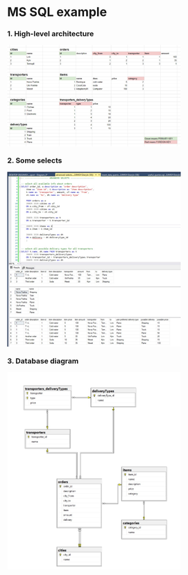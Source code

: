 # MS SQL example
### 1. High-level architecture

<img src ="docs/highlevel-architecture-example.jpg" align="middle" width="400"/>



### 2. Some selects

<img src ="docs/select-results.jpg" align="middle" width="400"/>

### 3. Database diagram

<img src ="docs/database-diagram.jpg" align="middle" width="400"/>